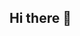 ## Hi there 👋

<!--
### 🔰 My Layer5 Badge

[![First Design](https://badges.layer5.io/assets/badges/first-design/first-design.png)](https://cloud.layer5.io/user/f353da0e-acc8-497c-91fc-6dd20fc748d0?tab=badges&badge=first-design)

